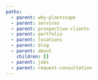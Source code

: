 ```yaml
---
paths:
  - parent: why-plantscape
  - parent: services
  - parent: prospective-clients
  - parent: portfolio
  - parent: locations
  - parent: blog
  - parent: about
    children: []
  - parent: jobs
  - parent: request-consultation
---
```

